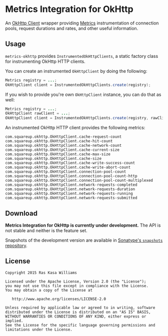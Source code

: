 Metrics Integration for OkHttp
==============================

An [OkHttp Client][okhttp] wrapper providing [Metrics][metrics] instrumentation of connection pools, 
request durations and rates, and other useful information.

Usage
-----

`metrics-okhttp` provides `InstrumentedOkHttpClients`, a static factory class for instrumenting 
OkHttp HTTP clients.

You can create an instrumented `OkHttpClient` by doing the following:

```java
Metrics registry = ...;
OkHttpClient client = InstrumentedOkHttpClients.create(registry);
```

If you wish to provide you're own `OkHttpClient` instance, you can do that as well:

```java
Metrics registry = ...;
OkHttpClient rawClient = ...;
OkHttpClient client = InstrumentedOkHttpClients.create(registry, rawClient);
```

An instrumented OkHttp HTTP client provides the following metrics:

```
com.squareup.okhttp.OkHttpClient.cache-request-count
com.squareup.okhttp.OkHttpClient.cache-hit-count
com.squareup.okhttp.OkHttpClient.cache-network-count
com.squareup.okhttp.OkHttpClient.cache-current-size
com.squareup.okhttp.OkHttpClient.cache-max-size
com.squareup.okhttp.OkHttpClient.cache-size
com.squareup.okhttp.OkHttpClient.cache-write-success-count
com.squareup.okhttp.OkHttpClient.cache-write-abort-count
com.squareup.okhttp.OkHttpClient.connection-pool-count
com.squareup.okhttp.OkHttpClient.connection-pool-count-http
com.squareup.okhttp.OkHttpClient.connection-pool-count-multiplexed
com.squareup.okhttp.OkHttpClient.network-requests-completed
com.squareup.okhttp.OkHttpClient.network-requests-duration
com.squareup.okhttp.OkHttpClient.network-requests-running
com.squareup.okhttp.OkHttpClient.network-requests-submitted
```

Download
--------

**Metrics Integration for OkHttp is currently under development.**  The API is not stable and neither is the feature set.

Snapshots of the development version are available in [Sonatype's `snapshots` repository][sonatype].

License
-------

    Copyright 2015 Ras Kasa Williams

    Licensed under the Apache License, Version 2.0 (the "License");
    you may not use this file except in compliance with the License.
    You may obtain a copy of the License at

       http://www.apache.org/licenses/LICENSE-2.0

    Unless required by applicable law or agreed to in writing, software
    distributed under the License is distributed on an "AS IS" BASIS,
    WITHOUT WARRANTIES OR CONDITIONS OF ANY KIND, either express or implied.
    See the License for the specific language governing permissions and
    limitations under the License.
  
  [metrics]: https://dropwizard.github.io/metrics/3.1.0/
  [okhttp]: http://square.github.io/okhttp/
  [sonatype]: https://oss.sonatype.org/content/repositories/snapshots/
